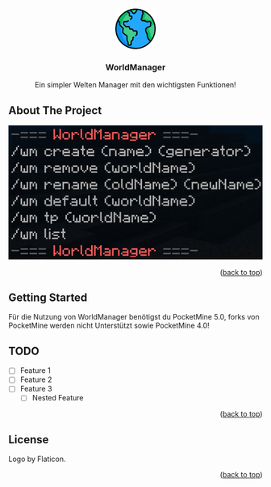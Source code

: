 <a name="readme-top"></a>

<!-- PROJECT LOGO -->
<br />
<div align="center">
  <a href="https://github.com/RudeusPM/WorldManager">
    <img src="images/logo.png" alt="Logo" width="80" height="80">
  </a>

<h3 align="center">WorldManager</h3>

  <p align="center">
    Ein simpler Welten Manager mit den wichtigsten Funktionen!
    <br />
  </p>
</div>

<!-- ABOUT THE PROJECT -->
## About The Project

<div align="center">
  <a href="https://github.com/RudeusPM/WorldManager">
    <img src="images/screenshot.jpg" alt="Logo">
  </a>
</div>


<p align="right">(<a href="#readme-top">back to top</a>)</p>

<!-- GETTING STARTED -->
## Getting Started

Für die Nutzung von WorldManager benötigst du PocketMine 5.0, forks von PocketMine werden nicht Unterstützt sowie PocketMine 4.0!

<!-- ROADMAP -->
## TODO

- [ ] Feature 1
- [ ] Feature 2
- [ ] Feature 3
    - [ ] Nested Feature

<p align="right">(<a href="#readme-top">back to top</a>)</p>

<!-- LICENSE -->
## License

Logo by Flaticon.

<p align="right">(<a href="#readme-top">back to top</a>)</p>
